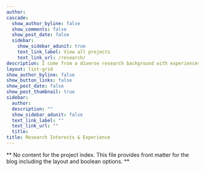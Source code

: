 ```yaml
---
author:
cascade:
  show_author_byline: false
  show_comments: false
  show_post_date: false
  sidebar:
    show_sidebar_adunit: true
    text_link_label: View all projects
    text_link_url: /research/
description: I come from a diverse research background with experiences in I have pursued research in chemistry, biochemistry, scientific communication, biosecurity, agricultural nutrient cycling, disaster preparedness, cancer epidemiology, and infectious disease epidemiology. My research interests lie at the intersection of infectious disease epidemiology, epidemic preparedness, and community health. I am interested in utilizing data science, bioinformatics, spatial analyses, and advanced epidemiological methods to translate data into something useful for and actionable to public health. While at UW, my research has involved learning the whole genome sequencing pipeline to perform phylogenetic analyses of HIV and E. coli sequences, and forging pathways to increase community healthcare access.
layout: list-grid
show_author_byline: false
show_button_links: false
show_post_date: false
show_post_thumbnail: true
sidebar:
  author: 
  description: ""
  show_sidebar_adunit: false
  text_link_label: ""
  text_link_url: ""
  title: 
title: Research Interests & Experience
---
```


** No content for the project index. This file provides front matter for the blog including the layout and boolean options. **

